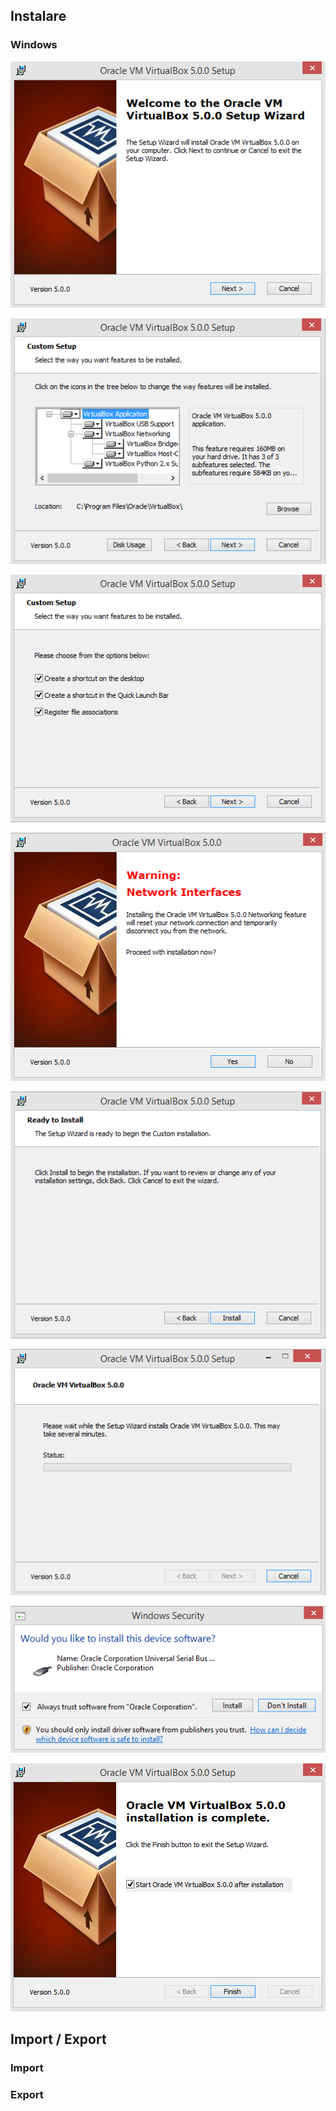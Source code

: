## Instalare

### Windows
[![Instare virtual box pas 1](assets/images/virtualbox/windows/install-step1.png)](assets/images/virtualbox/windows/install-step1.png)

[![Instare virtual box pas 2](assets/images/virtualbox/windows/install-step2.png)](assets/images/virtualbox/windows/install-step2.png)

[![Instare virtual box pas 3](assets/images/virtualbox/windows/install-step3.png)](assets/images/virtualbox/windows/install-step3.png)

[![Instare virtual box pas 4](assets/images/virtualbox/windows/install-step4.png)](assets/images/virtualbox/windows/install-step4.png)

[![Instare virtual box pas 5](assets/images/virtualbox/windows/install-step5.png)](assets/images/virtualbox/windows/install-step5.png)

[![Instare virtual box pas 6](assets/images/virtualbox/windows/install-step6.png)](assets/images/virtualbox/windows/install-step6.png)

[![Instare virtual box pas 7](assets/images/virtualbox/windows/install-step7.png)](assets/images/virtualbox/windows/install-step7.png)

[![Instare virtual box pas 8](assets/images/virtualbox/windows/install-step8.png)](assets/images/virtualbox/windows/install-step8.png)

## Import / Export

### Import

### Export
